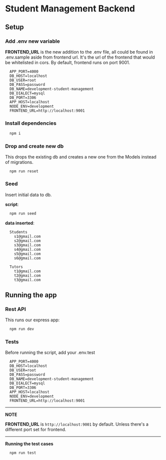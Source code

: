 # Student Management Backend

## Setup

### Add .env new variable
**FRONTEND_URL** is the new addition to the .env file, all could be found in .env.sample aside from frontend url.
It's the url of the frontend that would be whitelisted in cors. By default, frontend runs on port 9001.

```
  APP_PORT=4000
  DB_HOST=localhost
  DB_USER=root
  DB_PASS=password
  DB_NAME=development-student-management
  DB_DIALECT=mysql
  DB_PORT=3306
  APP_HOST=localhost
  NODE_ENV=development
  FRONTEND_URL=http://localhost:9001
```

### Install dependencies
```javascript
  npm i
```

### Drop and create new db
This drops the existing db and creates a new one from the Models instead of migrations.
```
  npm run reset
```

### Seed
Insert initial data to db.

**script**:
```javascript
  npm run seed
```

**data inserted**:
```
  Students
    s1@gmail.com
    s2@gmail.com
    s3@gmail.com
    s4@gmail.com
    s5@gmail.com
    s6@gmail.com
  
  Tutors
    t1@gmail.com
    t2@gmail.com
    t3@gmail.com
```


## Running the app


### Rest API
This runs our express app:

```javascript
  npm run dev
```

### Tests
Before running the script, add your .env.test
```
  APP_PORT=4000
  DB_HOST=localhost
  DB_USER=root
  DB_PASS=password
  DB_NAME=development-student-management
  DB_DIALECT=mysql
  DB_PORT=3306
  APP_HOST=localhost
  NODE_ENV=development
  FRONTEND_URL=http://localhost:9001
```

---
**NOTE**

  __FRONTEND_URL__ is ```http://localhost:9001``` by default. Unless there's a different port set for frontend.

---

**Running the test cases**
```javascript
  npm run test
```
